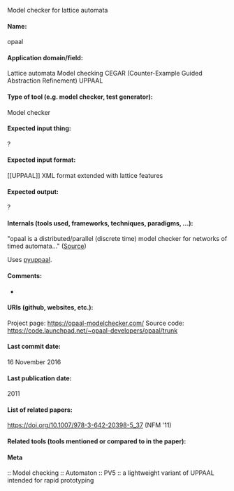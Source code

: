 Model checker for lattice automata

#### Name:
opaal

#### Application domain/field:
Lattice automata
Model checking
CEGAR (Counter-Example Guided Abstraction Refinement)
UPPAAL

#### Type of tool (e.g. model checker, test generator):
Model checker

#### Expected input thing:
?

#### Expected input format:
[[UPPAAL]] XML format extended with lattice features

#### Expected output:
?

#### Internals (tools used, frameworks, techniques, paradigms, ...):
"opaal is a distributed/parallel (discrete time) model checker for networks of timed automata..." ([Source](https://opaal-modelchecker.com/architecture/))

Uses [pyuppaal](../Libraries/pyuppaal.md).

#### Comments:
-

#### URIs (github, websites, etc.):
Project page: https://opaal-modelchecker.com/
Source code: https://code.launchpad.net/~opaal-developers/opaal/trunk

#### Last commit date:
16 November 2016

#### Last publication date:
2011

#### List of related papers:
https://doi.org/10.1007/978-3-642-20398-5_37 (NFM '11)

#### Related tools (tools mentioned or compared to in the paper):

#### Meta
:: Model checking
:: Automaton
:: PV5 :: a lightweight variant of UPPAAL intended for rapid prototyping